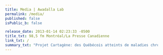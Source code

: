 ```yaml
---
title: Media | Awadalla Lab
permalink: /media/
published: false
isPublic_b: false

release_date: 2013-01-14 02:23:33 -0500
title_txt: 98,5 fm Montréal/La Presse Canadienne
link_txt: /
summary_txt: "Projet Cartagène: des Québécois atteints de maladies chroniques sans le savoir"
---
```

